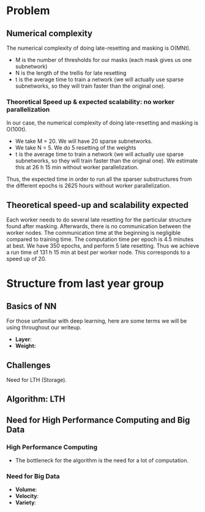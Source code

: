 # Problem

## Numerical complexity

The numerical complexity of doing late-resetting and masking is O(MNt). 

- M is the number of thresholds for our masks (each mask gives us one subnetwork)
- N is the length of the trellis for late resetting  
- t is the average time to train a network (we will actually use 
sparse subnetworks, so they will train faster than the original one).

### Theoretical Speed up & expected scalability: no worker parallelization

In our case, the numerical complexity of doing late-resetting and masking is O(100t).

- We take M = 20. We will have 20 sparse subnetworks.
- We take N = 5. We do 5 resetting of the weights
- t is the average time to train a network (we will actually use sparse subnetworks, so they will train faster than the original one). We estimate this at 26 h 15 min without worker parallelization. 

Thus, the expected time in order to run all the sparser substructures from the different epochs is 
2625 hours without worker parallelization.


## Theoretical speed-up and scalability expected


Each worker needs to do several late resetting for the particular structure found after masking. Afterwards, there is no communication between the worker nodes. The communication time at the beginning is negligible compared to training time. The computation time per epoch is 4.5 minutes at best. We have 350 epochs, and perform 5 late resetting. Thus we achieve a run time of 131 h 15 min at best per worker node. This corresponds to a speed up of 20. 





# Structure from last year group

## Basics of NN

For those unfamiliar with deep learning, here are some terms we will be using throughout our writeup.

- **Layer**:  
- **Weight:** 


## Challenges

Need for LTH (Storage).

## Algorithm: LTH


## Need for High Performance Computing and Big Data

### High Performance Computing

- The bottleneck for the algorithm is the need for a lot of computation. 

### Need for Big Data

- **Volume**:  
- **Velocity**: 
- **Variety**: 